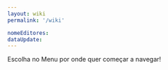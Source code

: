 ```yaml
---
layout: wiki
permalink: '/wiki'

nomeEditores: 
dataUpdate: 
---
```


Escolha no Menu por onde quer começar a navegar!